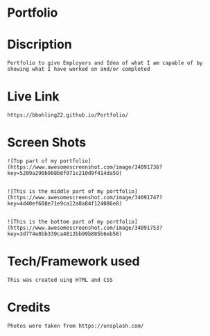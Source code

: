 # Portfolio



# Discription
    Portfolio to give Employers and Idea of what I am capable of by 
    showing what I have worked on and/or completed

# Live Link
    https://bbohling22.github.io/Portfolio/


# Screen Shots
    ![Top part of my portfolio](https://www.awesomescreenshot.com/image/34091736?key=5209a290b908b8f071c210d9f414da59)


    ![This is the middle part of my portfolio](https://www.awesomescreenshot.com/image/34091747?key=4d40ef608e71e9ca12a8a84f124086e8)


    ![This is the bottom part of my portfolio](https://www.awesomescreenshot.com/image/34091753?key=3d774e8bb339ca4812bb99b885b6eb58)


# Tech/Framework used
    This was created uing HTML and CSS


# Credits
    Photos were taken from https://unsplash.com/